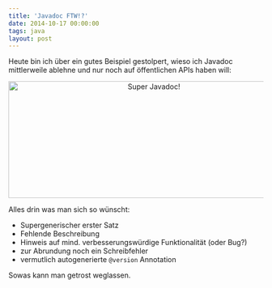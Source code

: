 ```yaml
---
title: 'Javadoc FTW!?'
date: 2014-10-17 00:00:00 
tags: java
layout: post
---
```

Heute bin ich über ein gutes Beispiel gestolpert, wieso ich Javadoc mittlerweile ablehne und nur noch auf öffentlichen APIs haben will:

<center><a href="https://www.flickr.com/photos/cringe/15369443458" title="Super Javadoc! by Carsten Ringe, on Flickr"><img src="https://farm4.staticflickr.com/3935/15369443458_0ed41f75f7_o.png" width="559" height="231" alt="Super Javadoc!"></a></center>

Alles drin was man sich so wünscht:

* Supergenerischer erster Satz
* Fehlende Beschreibung
* Hinweis auf mind. verbesserungswürdige Funktionalität (oder Bug?)
* zur Abrundung noch ein Schreibfehler
* vermutlich autogenerierte `@version` Annotation

Sowas kann man getrost weglassen.
